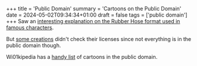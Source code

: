 +++
title = 'Public Domain'
summary = 'Cartoons on the Public Domain'
date = 2024-05-02T09:34:34+01:00
draft = false
tags = ['public domain']
+++
Saw an [interesting explanation on the Rubber Hose format used in famous characters](https://www.youtube.com/watch?v=uyzeP77LZ90).

But [some creations](https://www.youtube.com/watch?v=vyE4hZk7EDo&t=2233s) didn't check their licenses since not everything is in the public domain though.

Wi01kipedia has a [handy list](https://en.wikipedia.org/wiki/List_of_animated_films_in_the_public_domain_in_the_United_States) of cartoons in the public domain.
